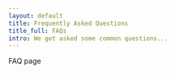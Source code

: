 ```yaml
---
layout: default
title: Frequently Asked Questions
title_full: FAQs
intro: We get asked some common questions...
---
```


FAQ page
